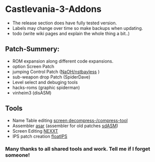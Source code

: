 # Castlevania-3-Addons
 
  - The release section does have fully tested version. 
  - Labels may change over time so make backups when updating. 
  - todo (write wiki pages and explain the whole thing a bit..)


## Patch-Summery:
  - ROM expansion along different code expansions.
  - option Screen Patch
  - jumping Control Patch ([NaOH/nstbayless](https://www.romhacking.net/hacks/3596/) )
  - sub-weapon drop Patch (SpiderDave)
  - Level select and debuging tools
  - hacks-roms (graphic spiderman)
  - vinheim3 (disASM)


## Tools
  - Name Table editing [screen decompress-/compress-tool](https://github.com/SpiderDave/NESCompress)
  - Assembler [asar](https://github.com/RPGHacker/asar) (assembler for old patches  [sdASM](https://github.com/SpiderDave/SpiderDaveAsm))
  - Screen Editing [NEXXT](https://frankengraphics.itch.io/nexxt)
  - IPS patch creation [floatIPS](https://github.com/bates64/flips)
  
   
### Many thanks to all shared tools and work. Tell me if I forget someone!
  